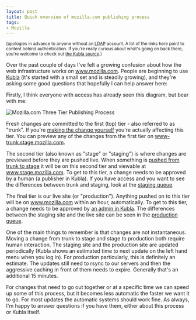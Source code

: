 ```yaml
---
layout: post
title: Quick overview of mozilla.com publishing process
tags:
- Mozilla
---
```

<p><small>(apologies in advance to anyone without an <abbr title="Lightweight Directory Access Protocol">LDAP</abbr> account.  A lot of the links here point to content behind authentication.  If you're really curious about what's going on back there, you're welcome to check out <a href="http://svn.mozilla.org/projects/kubla/">the Kubla source</a>.)</small></p>
<p>Over the past couple of days I've felt a growing confusion about how the web infrastructure works on <a href="http://www.mozilla.com/">www.mozilla.com</a>.  People are beginning to use <a href="http://wiki.mozilla.org/Kubla">Kubla</a> (it's started with a small set and is steadily growing), and they're asking some good questions that hopefully I can help answer here:</p>
<p>Firstly, I think everyone with access has already seen this diagram, but bear with me:</p>
<p><img src="{{ site.baseurl }}/assets/img/mozilla_three_tier_publishing_process.png" alt="Mozilla.com Three Tier Publishing Process" /></p>
<p>Fresh changes are committed to the first (top) tier - also referred to as "trunk".  If you're <a href="http://wiki.mozilla.org/Kubla:Documentation/Editing_Pages">making the change yourself</a> you're actually affecting this tier.  You can preview any of the changes from the first tier on <a href="https://www-trunk.stage.mozilla.com">www-trunk.stage.mozilla.com</a>.</p>
<p>The second tier (also known as "stage" or "staging") is where changes are previewed before they are pushed live.  When something is <a href="http://wiki.mozilla.org/Kubla:Documentation/Merging_Pages">pushed from trunk to stage</a> it will be on this second tier and viewable at <a href="https://www.stage.mozilla.com">www.stage.mozilla.com</a>.  To get to this tier, a change needs to be approved by a human (a publisher in Kubla).  If you have access and you want to see the differences between trunk and staging, look at the <a href="https://kubla.mozilla.com/queue/stage">staging queue</a>.</p>
<p>The final tier is our live site (or "production").  Anything pushed on to this tier will be on <a href="http://www.mozilla.com/">www.mozilla.com</a> within an hour, automatically.  To get to this tier, a change needs to be approved by <a href="https://intranet.mozilla.org/Mozilla_com_approvals">an admin in Kubla</a>.  The differences between the staging site and the live site can be seen in the <a href="https://kubla.mozilla.com/queue/prod">production queue</a>.</p>
<p>One of the main things to remember is that changes are not instantaneous.  Moving a change from trunk to stage and stage to production both require human interaction.  The staging site and the production site are updated periodically (Kubla shows an estimated time to next update on the left hand menu when you log in).  For production particularly, this is definitely an estimate.  The updates still need to rsync to our servers and then the aggressive caching in front of them needs to expire.  Generally that's an additional 15 minutes.</p>
<p>For changes that need to go out together or at a specific time we can speed up some of this process, but it becomes less automatic the faster we want it to go.  For most updates the automatic systems should work fine.  As always, I'm happy to answer questions if you have them, either about this process or Kubla itself.</p>
